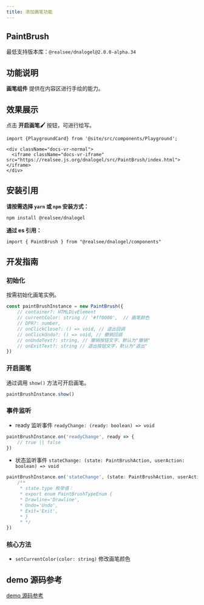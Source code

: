 ```yaml
---
title: 添加画笔功能
---
```


## **PaintBrush**

最低支持版本库：`@realsee/dnalogel@2.0.0-alpha.34`

## 功能说明

**画笔组件** 提供在内容区进行手绘的能力。

## 效果展示

点击 **开启画笔🖌️** 按钮，可进行绘写。

```mdx-code-block
import {PlaygroundCard} from '@site/src/components/Playground';

<div className="docs-vr-normal">
  <iframe className="docs-vr-iframe" src="https://realsee.js.org/dnalogel/src/PaintBrush/index.html"></iframe>
</div>
```

## 安装引用

**请按需选择 `yarn` 或 `npm` 安装方式：**

```bash npm2yarn
npm install @realsee/dnalogel
```

**通过 es 引用：**

```tsx
import { PaintBrush } from "@realsee/dnalogel/components"
```

## 开发指南

### 初始化

按需初始化画笔实例。

```ts
const paintBrushInstance = new PaintBrush({
    // container?: HTMLDivElement
    // currentColor: string // '#ff0000',  // 画笔颜色
    // DPR?: number,
    // onClickClose?: () => void, // 退出回调
    // onClickUndo?: () => void, // 撤销回调
    // onUndoText?: string, // 撤销按钮文字，默认为"撤销"
    // onExitText?: string // 退出按钮文字，默认为"退出"
})
```

### 开启画笔

通过调用 `show()` 方法可开启画笔。

```ts
paintBrushInstance.show()
```

### 事件监听

- ready 监听事件 `readyChange: (ready: boolean) => void`

```ts
paintBrushInstance.on('readyChange', ready => {
    // true || false
})
```

- 状态监听事件 `stateChange: (state: PaintBrushAction, userAction: boolean) => void`

```ts
paintBrushInstance.on('stateChange', (state: PaintBrushAction, userAction: boolean) => {
    /**
     * state.type 枚举值：
     * export enum PaintBrushTypeEnum {
     * Drawline='Drawline',
     * Undo='Undo',
     * Exit='Exit',
     * }
     * */
})
```

### 核心方法

- `setCurrentColor(color: string)` 修改画笔颜色

## demo 源码参考

[demo 源码参考](https://github.com/realsee-developer/dnalogel/tree/main/examples/src)

